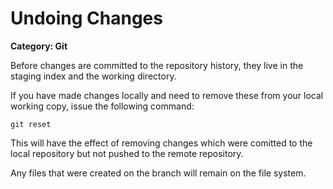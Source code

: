 # Undoing Changes

__Category: Git__

Before changes are committed to the repository history, they live in the staging index and the working directory. 

If you have made changes locally and need to remove these from your local working copy, issue the following command: 

```shell
git reset
```

This will have the effect of removing changes which were comitted to the local repository but not pushed to the remote repository. 

Any files that were created on the branch will remain on the file system.